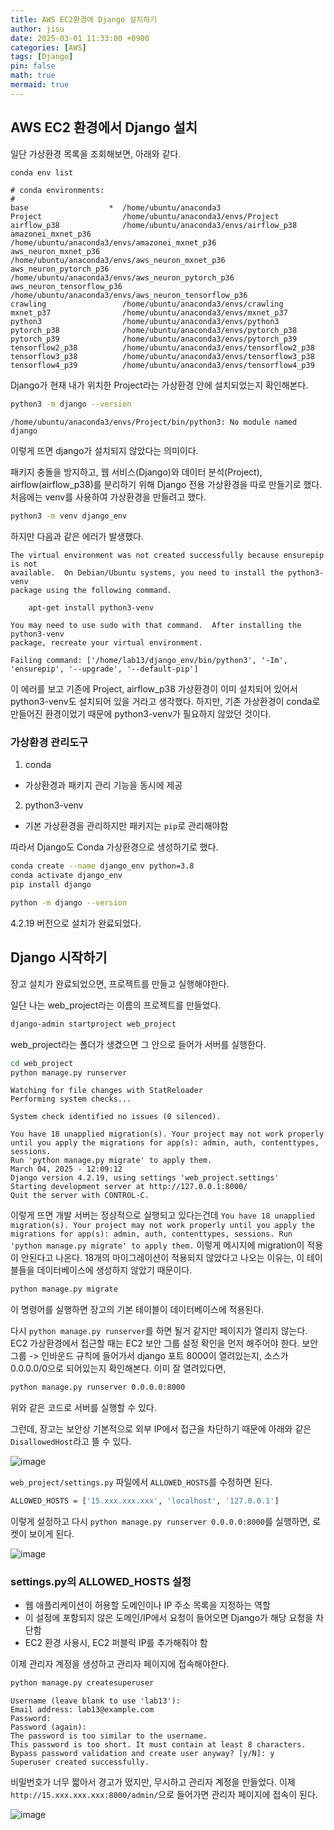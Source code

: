 ```yaml
---
title: AWS EC2환경에 Django 설치하기
author: jisu
date: 2025-03-01 11:33:00 +0900
categories: [AWS]
tags: [Django]
pin: false
math: true
mermaid: true
---
```


## AWS EC2 환경에서 Django 설치

일단 가상환경 목록을 조회해보면, 아래와 같다.

```bash
conda env list
```

```
# conda environments:
#
base                  *  /home/ubuntu/anaconda3
Project                  /home/ubuntu/anaconda3/envs/Project
airflow_p38              /home/ubuntu/anaconda3/envs/airflow_p38
amazonei_mxnet_p36       /home/ubuntu/anaconda3/envs/amazonei_mxnet_p36
aws_neuron_mxnet_p36     /home/ubuntu/anaconda3/envs/aws_neuron_mxnet_p36
aws_neuron_pytorch_p36     /home/ubuntu/anaconda3/envs/aws_neuron_pytorch_p36
aws_neuron_tensorflow_p36     /home/ubuntu/anaconda3/envs/aws_neuron_tensorflow_p36
crawling                 /home/ubuntu/anaconda3/envs/crawling
mxnet_p37                /home/ubuntu/anaconda3/envs/mxnet_p37
python3                  /home/ubuntu/anaconda3/envs/python3
pytorch_p38              /home/ubuntu/anaconda3/envs/pytorch_p38
pytorch_p39              /home/ubuntu/anaconda3/envs/pytorch_p39
tensorflow2_p38          /home/ubuntu/anaconda3/envs/tensorflow2_p38
tensorflow3_p38          /home/ubuntu/anaconda3/envs/tensorflow3_p38
tensorflow4_p39          /home/ubuntu/anaconda3/envs/tensorflow4_p39
```

Django가 현재 내가 위치한 Project라는 가상환경 안에 설치되었는지 확인해본다.

```bash
python3 -m django --version
```

```
/home/ubuntu/anaconda3/envs/Project/bin/python3: No module named django

```

이렇게 뜨면 django가 설치되지 않았다는 의미이다.

패키지 충돌을 방지하고, 웹 서비스(Django)와 데이터 분석(Project), airflow(airflow_p38)를 분리하기 위해 Django 전용 가상환경을 따로 만들기로 했다.
처음에는 venv를 사용하여 가상환경을 만들려고 했다.

```bash
python3 -m venv django_env
```

하지만 다음과 같은 에러가 발생했다.

```
The virtual environment was not created successfully because ensurepip is not
available.  On Debian/Ubuntu systems, you need to install the python3-venv
package using the following command.

    apt-get install python3-venv

You may need to use sudo with that command.  After installing the python3-venv
package, recreate your virtual environment.

Failing command: ['/home/lab13/django_env/bin/python3', '-Im', 'ensurepip', '--upgrade', '--default-pip']
```

이 에러를 보고 기존에 Project, airflow_p38 가상환경이 이미 설치되어 있어서 python3-venv도 설치되어 있을 거라고 생각했다.
하지만, 기존 가상환경이 conda로 만들어진 환경이었기 때문에 python3-venv가 필요하지 않았던 것이다.

### 가상환경 관리도구
1. conda
- 가상환경과 패키지 관리 기능을 동시에 제공
2. python3-venv
- 기본 가상환경을 관리하지만 패키지는 `pip`로 관리해야함

따라서 Django도 Conda 가상환경으로 생성하기로 했다.

```bash
conda create --name django_env python=3.8
conda activate django_env
pip install django
```

```bash
python -m django --version
```

4.2.19 버전으로 설치가 완료되었다.

## Django 시작하기
장고 설치가 완료되었으면, 프로젝트를 만들고 실행해야한다.

일단 나는 web_project라는 이름의 프로젝트를 만들었다.

```bash
django-admin startproject web_project
```

web_project라는 폴더가 생겼으면 그 안으로 들어가 서버를 실행한다.

```bash
cd web_project
python manage.py runserver
```

```
Watching for file changes with StatReloader
Performing system checks...

System check identified no issues (0 silenced).

You have 18 unapplied migration(s). Your project may not work properly until you apply the migrations for app(s): admin, auth, contenttypes, sessions.
Run 'python manage.py migrate' to apply them.
March 04, 2025 - 12:09:12
Django version 4.2.19, using settings 'web_project.settings'
Starting development server at http://127.0.0.1:8000/
Quit the server with CONTROL-C.
```

이렇게 뜨면 개발 서버는 정상적으로 실행되고 있다는건데 
`You have 18 unapplied migration(s). Your project may not work properly until you apply the migrations for app(s): admin, auth, contenttypes, sessions.
Run 'python manage.py migrate' to apply them.` 이렇게 메시지에 migration이 적용이 안된다고 나온다.
18개의 마이그레이션이 적용되지 않았다고 나오는 이유는, 이 테이블들을 데이터베이스에 생성하지 않았기 때문이다.

```bash
python manage.py migrate
```

이 명령어를 실행하면 장고의 기본 테이블이 데이터베이스에 적용된다.

다시 ```python manage.py runserver```를 하면 될거 같지만 페이지가 열리지 않는다.
EC2 가상환경에서 접근할 때는 EC2 보안 그룹 설정 확인을 먼저 해주어야 한다.
보안 그룹 -> 인바운드 규칙에 들어가서 django 포트 8000이 열려있는지, 소스가 0.0.0.0/0으로 되어있는지 확인해본다.
이미 잘 열려있다면, 

```bash
python manage.py runserver 0.0.0.0:8000
```

위와 같은 코드로 서버를 실행할 수 있다.

그런데, 장고는 보안상 기본적으로 외부 IP에서 접근을 차단하기 때문에 아래와 같은 `DisallowedHost`라고 뜰 수 있다.

![image](https://github.com/user-attachments/assets/64218f86-8279-4501-bc07-b59f4b2c475e)

`web_project/settings.py` 파일에서 `ALLOWED_HOSTS`를 수정하면 된다.

```bash
ALLOWED_HOSTS = ['15.xxx.xxx.xxx', 'localhost', '127.0.0.1']
```
이렇게 설정하고 다시 `python manage.py runserver 0.0.0.0:8000`를 실행하면, 로켓이 보이게 된다.

![image](https://github.com/user-attachments/assets/2bfe7366-a4e6-4860-a876-96d1c1d913b0)

### settings.py의 ALLOWED_HOSTS 설정
- 웹 애플리케이션이 허용할 도메인이나 IP 주소 목록을 지정하는 역할
- 이 설정에 포함되지 않은 도메인/IP에서 요청이 들어오면 Django가 해당 요청을 차단함
- EC2 환경 사용시, EC2 퍼블릭 IP를 추가해줘야 함

이제 관리자 계정을 생성하고 관리자 페이지에 접속해야한다.

```bash
python manage.py createsuperuser
```

```
Username (leave blank to use 'lab13'):
Email address: lab13@example.com
Password:
Password (again):
The password is too similar to the username.
This password is too short. It must contain at least 8 characters.
Bypass password validation and create user anyway? [y/N]: y
Superuser created successfully.
```

비밀번호가 너무 짧아서 경고가 떴지만, 무시하고 관리자 계정을 만들었다. 
이제 `http://15.xxx.xxx.xxx:8000/admin/`으로 들어가면 관리자 페이지에 접속이 된다.

![image](https://github.com/user-attachments/assets/3778d133-25bf-462e-be91-48bc885e944b)







